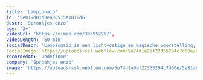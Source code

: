 ```yaml
---
title: 'Lampionaio'
id: '5e819d81d3e430515a1818d6'
descr: 'Sprookjes enzo'
age: '3+'
videoUrl: 'https://vimeo.com/333952957',
videoLength: '50 min'
socialDescr: 'Lampionaio is een lichtvoetige en magische voorstelling, spannend en kleurrijk met verrassende circusnummers, bewegende objecten en poppen. '
socialImage:'https://uploads-ssl.webflow.com/5e74d1a9ef22355294c7d60e/5e82fd3e4fe2ac0687f33a09_Sproojesenzo_Lampionaio%20(5).jpg'
recordedAt: 'undefined'
company: 'Sprookjes enzo'
image: 'https://uploads-ssl.webflow.com/5e74d1a9ef22355294c7d60e/5e81ab86d4a408c7d617585b_Sproojesenzo_Lampionaio%20(4).jpg'
---
```

